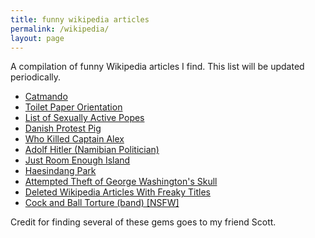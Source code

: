 ```yaml
---
title: funny wikipedia articles
permalink: /wikipedia/
layout: page
---
```


A compilation of funny Wikipedia articles I find. 
This list will be updated periodically.

- [Catmando](https://en.wikipedia.org/wiki/Catmando)
- [Toilet Paper Orientation](https://en.wikipedia.org/wiki/Toilet_roll_holder#Orientation)
- [List of Sexually Active Popes](https://en.wikipedia.org/wiki/List_of_sexually_active_popes)
- [Danish Protest Pig](https://en.wikipedia.org/wiki/Danish_Protest_Pig)
- [Who Killed Captain Alex](https://en.wikipedia.org/wiki/Who_Killed_Captain_Alex%3F)
- [Adolf Hitler (Namibian Politician)](https://simple.wikipedia.org/wiki/Adolf_Hitler_Uunona)
- [Just Room Enough Island](https://en.wikipedia.org/wiki/Just_Room_Enough_Island)
- [Haesindang Park](https://en.wikipedia.org/wiki/Haesindang_Park)
- [Attempted Theft of George Washington's Skull](https://en.wikipedia.org/wiki/Attempted_theft_of_George_Washington%27s_skull)
- [Deleted Wikipedia Articles With Freaky Titles](https://en.wikipedia.org/wiki/Wikipedia:Deleted_articles_with_freaky_titles)
- [Cock and Ball Torture (band) [NSFW]](https://en.wikipedia.org/wiki/Cock_and_Ball_Torture_(band))

Credit for finding several of these gems goes to my friend Scott.
